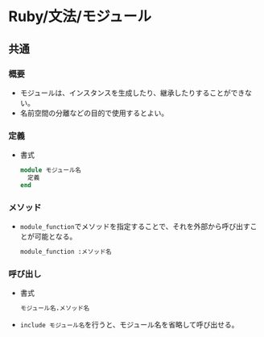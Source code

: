 # Ruby/文法/モジュール

## 共通

### 概要

- モジュールは、インスタンスを生成したり、継承したりすることができない。
- 名前空間の分離などの目的で使用するとよい。

### 定義

- 書式

  ```ruby
  module モジュール名
    定義
  end
  ```

### メソッド

- `module_function`でメソッドを指定することで、それを外部から呼び出すことが可能となる。

  ```ruby
  module_function :メソッド名
  ```

### 呼び出し

- 書式

  ```ruby
  モジュール名.メソッド名
  ```

- `include モジュール名`を行うと、モジュール名を省略して呼び出せる。
